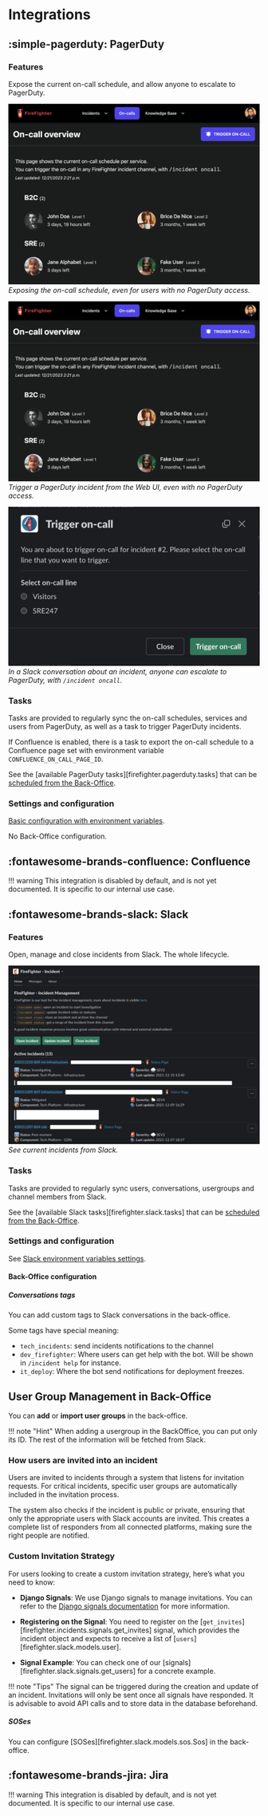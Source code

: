 
# Integrations

## :simple-pagerduty: PagerDuty

### Features

Expose the current on-call schedule, and allow anyone to escalate to PagerDuty.

![PagerDuty integration](../assets/screenshots/pagerduty_web_oncall_overview.png)
_Exposing the on-call schedule, even for users with no PagerDuty access._

![PagerDuty integration](../assets/screenshots/pagerduty_web_oncall_overview.png)
_Trigger a PagerDuty incident from the Web UI, even with no PagerDuty access._

![PagerDuty integration](../assets/screenshots/pagerduty_slack_trigger.png)
_In a Slack conversation about an incident, anyone can escalate to PagerDuty, with `/incident oncall`._

### Tasks

Tasks are provided to regularly sync the on-call schedules, services and users from PagerDuty, as well as a task to trigger PagerDuty incidents.

If Confluence is enabled, there is a task to export the on-call schedule to a Confluence page set with environment variable `CONFLUENCE_ON_CALL_PAGE_ID`.

See the [available PagerDuty tasks][firefighter.pagerduty.tasks] that can be [scheduled from the Back-Office](../deploy/XX-tasks.md).

### Settings and configuration

[Basic configuration with environment variables](../deploy/XX-settings.md#pagerduty-integration).

No Back-Office configuration.

## :fontawesome-brands-confluence: Confluence

!!! warning
    This integration is disabled by default, and is not yet documented.
    It is specific to our internal use case.

## :fontawesome-brands-slack: Slack

### Features

Open, manage and close incidents from Slack. The whole lifecycle.

![See current incidents from Slack](../assets/screenshots/slack_bot_home.jpeg)
_See current incidents from Slack._

### Tasks

Tasks are provided to regularly sync users, conversations, usergroups and channel members from Slack.

See the [available Slack tasks][firefighter.slack.tasks] that can be [scheduled from the Back-Office](../deploy/XX-tasks.md).

### Settings and configuration

See [Slack environment variables settings](../deploy/XX-settings.md#slack-integration).

#### Back-Office configuration

##### Conversations tags

You can add custom tags to Slack conversations in the back-office.

Some tags have special meaning:

- `tech_incidents`: send incidents notifications to the channel
- `dev_firefighter`: Where users can get help with the bot. Will be shown in `/incident help` for instance.
- `it_deploy`: Where the bot send notifications for deployment freezes.

## User Group Management in Back-Office

You can **add** or **import user groups** in the back-office.

!!! note "Hint"
    When adding a usergroup in the BackOffice, you can put only its ID. The rest of the information will be fetched from Slack.

### How users are invited into an incident

Users are invited to incidents through a system that listens for invitation requests. For critical incidents, specific user groups are automatically included in the invitation process.

The system also checks if the incident is public or private, ensuring that only the appropriate users with Slack accounts are invited. This creates a complete list of responders from all connected platforms, making sure the right people are notified.

### Custom Invitation Strategy

For users looking to create a custom invitation strategy, here’s what you need to know:

- **Django Signals**: We use Django signals to manage invitations. You can refer to the [Django signals documentation](https://docs.djangoproject.com/en/4.2/topics/signals/) for more information.


- **Registering on the Signal**: You need to register on the [`get_invites`][firefighter.incidents.signals.get_invites] signal, which provides the incident object and expects to receive a list of [`users`][firefighter.slack.models.user].

- **Signal Example**: You can check one of our [signals][firefighter.slack.signals.get_users] for a concrete example.

!!! note "Tips"
    The signal can be triggered during the creation and update of an incident.
    Invitations will only be sent once all signals have responded. It is advisable to avoid API calls and to store data in the database beforehand.

##### SOSes

You can configure [SOSes][firefighter.slack.models.sos.Sos] in the back-office.

## :fontawesome-brands-jira: Jira

!!! warning
    This integration is disabled by default, and is not yet documented.
    It is specific to our internal use case.
